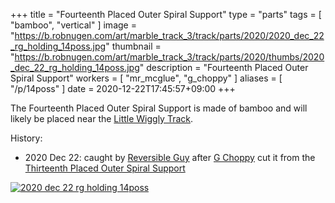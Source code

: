 +++
title = "Fourteenth Placed Outer Spiral Support"
type = "parts"
tags = [ "bamboo", "vertical" ]
image = "https://b.robnugen.com/art/marble_track_3/track/parts/2020/2020_dec_22_rg_holding_14poss.jpg"
thumbnail = "https://b.robnugen.com/art/marble_track_3/track/parts/2020/thumbs/2020_dec_22_rg_holding_14poss.jpg"
description = "Fourteenth Placed Outer Spiral Support"
workers = [
    "mr_mcglue",
    "g_choppy"
]
aliases = [
    "/p/14poss"
]
date = 2020-12-22T17:45:57+09:00
+++

The Fourteenth Placed Outer Spiral Support is made of bamboo and will
likely be placed near the [Little Wiggly Track](/parts/little_wiggly_track/).

History:

* 2020 Dec 22: caught by [Reversible Guy](/workers/reversible/) after [G Choppy](/workers/g_choppy/) cut it from the [Thirteenth Placed Outer Spiral Support](/parts/thirteenth-placed-outer-spiral-support/)

[![2020 dec 22 rg holding 14poss](//b.robnugen.com/art/marble_track_3/track/parts/2020/thumbs/2020_dec_22_rg_holding_14poss.jpg)](//b.robnugen.com/art/marble_track_3/track/parts/2020/2020_dec_22_rg_holding_14poss.jpg)
